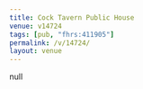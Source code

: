 ```yaml
---
title: Cock Tavern Public House
venue: v14724
tags: [pub, "fhrs:411905"]
permalink: /v/14724/
layout: venue
---
```

null